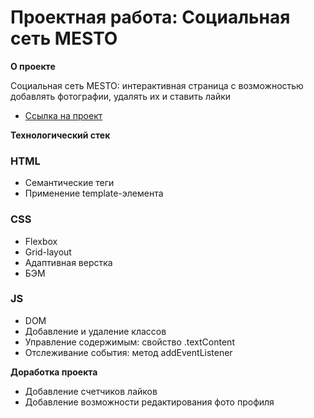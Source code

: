 # Проектная работа: Социальная сеть MESTO

**О проекте**

Социальная сеть MESTO: интерактивная страница с возможностью добавлять фотографии, удалять их и ставить лайки 
* [Ссылка на проект](https://konaprko.github.io/mesto/)

**Технологический стек**

### HTML
* Семантические теги
* Применение template-элемента
### CSS
* Flexbox
* Grid-layout
* Адаптивная верстка
* БЭМ
### JS
* DOM
* Добавление и удаление классов
* Управление содержимым: свойство .textContent
* Отслеживание события: метод addEventListener

**Доработка проекта**
* Добавление счетчиков лайков
* Добавление возможности редактирования фото профиля
